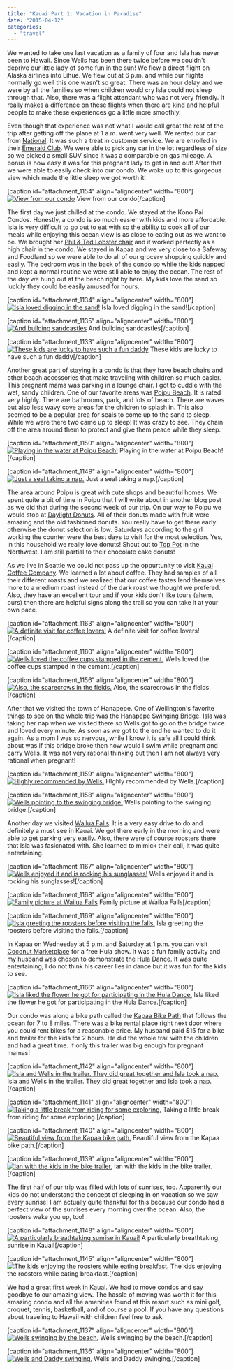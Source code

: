 ```yaml
---
title: "Kauai Part 1: Vacation in Paradise"
date: "2015-04-12"
categories: 
  - "travel"
---
```


We wanted to take one last vacation as a family of four and Isla has never been to Hawaii. Since Wells has been there twice before we couldn't deprive our little lady of some fun in the sun! We flew a direct flight on Alaska airlines into Lihue. We flew out at 6 p.m. and while our flights normally go well this one wasn't so great. There was an hour delay and we were by all the families so when children would cry Isla could not sleep through that. Also, there was a flight attendant who was not very friendly. It really makes a difference on these flights when there are kind and helpful people to make these experiences go a little more smoothly.

Even though that experience was not what I would call great the rest of the trip after getting off the plane at 1 a.m. went very well. We rented our car from [National](https://www.nationalcar.com/en_US/car-rental/home.html). It was such a treat in customer service. We are enrolled in their [Emerald Club](https://www.nationalcar.com/en_US/car-rental/loyalty/enrollment/welcome.html). We were able to pick any car in the lot regardless of size so we picked a small SUV since it was a comparable on gas mileage. A bonus is how easy it was for this pregnant lady to get in and out! After that we were able to easily check into our condo. We woke up to this gorgeous view which made the little sleep we got worth it!

\[caption id="attachment\_1154" align="aligncenter" width="800"\][![View from our condo ](images/11084152_10100906090399574_7480595116588073648_o.jpg)](https://letkidstravel.com/wp-content/uploads/2015/04/11084152_10100906090399574_7480595116588073648_o.jpg) View from our condo\[/caption\]

The first day we just chilled at the condo. We stayed at the Kono Pai Condos. Honestly, a condo is so much easier with kids and more affordable. Isla is very difficult to go out to eat with so the ability to cook all of our meals while enjoying this ocean view is as close to eating out as we want to be. We brought her [Phil & Ted Lobster chair](http://youngmodernmama.com/2015/01/philandteds-lobster/ "phil&teds Lobster") and it worked perfectly as a high chair in the condo. We stayed in Kapaa and we very close to a Safeway and Foodland so we were able to do all of our grocery shopping quickly and easily. The bedroom was in the back of the condo so while the kids napped and kept a normal routine we were still able to enjoy the ocean. The rest of the day we hung out at the beach right by here. My kids love the sand so luckily they could be easily amused for hours.

\[caption id="attachment\_1134" align="aligncenter" width="800"\][![Isla loved digging in the sand! ](images/11082255_10100906095194964_3037037691379358993_o.jpg)](https://letkidstravel.com/wp-content/uploads/2015/04/11082255_10100906095194964_3037037691379358993_o.jpg) Isla loved digging in the sand!\[/caption\]

\[caption id="attachment\_1135" align="aligncenter" width="800"\][![And building sandcastles ](images/11082417_10100906095025304_642701378199647751_o.jpg)](https://letkidstravel.com/wp-content/uploads/2015/04/11082417_10100906095025304_642701378199647751_o.jpg) And building sandcastles\[/caption\]

\[caption id="attachment\_1133" align="aligncenter" width="800"\][![These kids are lucky to have such a fun daddy](images/11080865_10100906095544264_8845069530066413608_o.jpg)](https://letkidstravel.com/wp-content/uploads/2015/04/11080865_10100906095544264_8845069530066413608_o.jpg) These kids are lucky to have such a fun daddy\[/caption\]

Another great part of staying in a condo is that they have beach chairs and other beach accessories that make traveling with children so much easier. This pregnant mama was parking in a lounge chair. I got to cuddle with the wet, sandy children. One of our favorite areas was [Poipu Beach](http://www.poipubeach.org/). It is rated very highly. There are bathrooms, park, and lots of beach. There are waves but also less wavy cove areas for the children to splash in. This also seemed to be a popular area for seals to come up to the sand to sleep. While we were there two came up to sleep! It was crazy to see. They chain off the area around them to protect and give them peace while they sleep.

\[caption id="attachment\_1150" align="aligncenter" width="800"\][![Playing in the water at Poipu Beach! ](images/10985291_10100906089725924_7805157428283119676_o.jpg)](https://letkidstravel.com/wp-content/uploads/2015/04/10985291_10100906089725924_7805157428283119676_o.jpg) Playing in the water at Poipu Beach!\[/caption\]

\[caption id="attachment\_1149" align="aligncenter" width="800"\][![Just a seal taking a nap. ](images/11079996_10100906089261854_6362764457187576179_o.jpg)](https://letkidstravel.com/wp-content/uploads/2015/04/11079996_10100906089261854_6362764457187576179_o.jpg) Just a seal taking a nap.\[/caption\]

The area around Poipu is great with cute shops and beautiful homes. We spent quite a bit of time in Poipu that I will write about in another blog post as we did that during the second week of our trip. On our way to Poipu we would stop at [Daylight Donuts](http://www.daylightdonuts.com/). All of their donuts made with fruit were amazing and the old fashioned donuts. You really have to get there early otherwise the donut selection is low. Saturdays according to the girl working the counter were the best days to visit for the most selection. Yes, in this household we really love donuts! Shout out to [Top Pot](http://www.toppotdoughnuts.com/) in the Northwest. I am still partial to their chocolate cake donuts!

As we live in Seattle we could not pass up the oppurtunity to visit [Kauai Coffee Company](http://kauaicoffee.com/). We learned a lot about coffee. They had samples of all their different roasts and we realized that our coffee tastes lend themselves more to a medium roast instead of the dark roast we thought we prefered. Also, they have an excellent tour and if your kids don't like tours (ahem, ours) then there are helpful signs along the trail so you can take it at your own pace.

\[caption id="attachment\_1163" align="aligncenter" width="800"\][![A definite visit for coffee lovers!](images/10497386_10100906091632104_7403379766300408489_o.jpg)](https://letkidstravel.com/wp-content/uploads/2015/04/10497386_10100906091632104_7403379766300408489_o.jpg) A definite visit for coffee lovers!\[/caption\]

\[caption id="attachment\_1160" align="aligncenter" width="800"\][![Wells loved the coffee cups stamped in the cement. ](images/11096574_10100906091502364_4408797303916046314_o1.jpg)](https://letkidstravel.com/wp-content/uploads/2015/04/11096574_10100906091502364_4408797303916046314_o1.jpg) Wells loved the coffee cups stamped in the cement.\[/caption\]

\[caption id="attachment\_1156" align="aligncenter" width="800"\][![Also, the scarecrows in the fields. ](images/11080680_10100906090963444_9112761907551021252_o.jpg)](https://letkidstravel.com/wp-content/uploads/2015/04/11080680_10100906090963444_9112761907551021252_o.jpg) Also, the scarecrows in the fields.\[/caption\]

After that we visited the town of Hanapepe. One of Wellington's favorite things to see on the whole trip was the [Hanapepe Swinging Bridge](http://www.kauai.com/hanapepe-swinging-bridge). Isla was taking her nap when we visited there so Wells got to go on the bridge twice and loved every minute. As soon as we got to the end he wanted to do it again. As a mom I was so nervous, while I know it is safe all I could think about was if this bridge broke then how would I swim while pregnant and carry Wells. It was not very rational thinking but then I am not always very rational when pregnant!

\[caption id="attachment\_1159" align="aligncenter" width="800"\][![HIghly recommended by Wells.](images/10497386_10100906092096174_130217609903721609_o1.jpg)](https://letkidstravel.com/wp-content/uploads/2015/04/10497386_10100906092096174_130217609903721609_o1.jpg) HIghly recommended by Wells.\[/caption\]

\[caption id="attachment\_1158" align="aligncenter" width="800"\][![Wells pointing to the swinging bridge. ](images/11080765_10100906091677014_584728898864726991_o.jpg)](https://letkidstravel.com/wp-content/uploads/2015/04/11080765_10100906091677014_584728898864726991_o.jpg) Wells pointing to the swinging bridge.\[/caption\]

Another day we visited [Wailua Falls](http://www.gohawaii.com/en/kauai/regions-neighborhoods/lihue/wailua-falls/). It is a very easy drive to do and definitely a must see in Kauai. We got there early in the morning and were able to get parking very easily. Also, there were of course roosters there that Isla was fasicnated with. She learned to mimick their call, it was quite entertaining.

\[caption id="attachment\_1167" align="aligncenter" width="800"\][![Wells enjoyed it and is rocking his sunglasses! ](images/11077784_10100906087879624_8167538635625872452_o.jpg)](https://letkidstravel.com/wp-content/uploads/2015/04/11077784_10100906087879624_8167538635625872452_o.jpg) Wells enjoyed it and is rocking his sunglasses!\[/caption\]

\[caption id="attachment\_1168" align="aligncenter" width="800"\][![Family picture at Wailua Falls ](images/11133858_10100906088114154_2473073698606269462_o-2.jpg)](https://letkidstravel.com/wp-content/uploads/2015/04/11133858_10100906088114154_2473073698606269462_o-2.jpg) Family picture at Wailua Falls\[/caption\]

\[caption id="attachment\_1169" align="aligncenter" width="800"\][![Isla greeting the roosters before visiting the falls. ](images/11149741_10100906087675034_1350055598177724996_o-1.jpg)](https://letkidstravel.com/wp-content/uploads/2015/04/11149741_10100906087675034_1350055598177724996_o-1.jpg) Isla greeting the roosters before visiting the falls.\[/caption\]

In Kapaa on Wednesday at 5 p.m. and Saturday at 1 p.m. you can visit [Coconut Marketplace](http://www.coconutmarketplace.com/events/hula-show) for a free Hula show. It was a fun family activity and my husband was chosen to demonstrate the Hula Dance. It was quite entertaining, I do not think his career lies in dance but it was fun for the kids to see.

\[caption id="attachment\_1166" align="aligncenter" width="800"\][![Isla liked the flower he got for participating in the Hula Dance. ](images/11059934_10100906088747884_514537004335973451_o-1.jpg)](https://letkidstravel.com/wp-content/uploads/2015/04/11059934_10100906088747884_514537004335973451_o-1.jpg) Isla liked the flower he got for participating in the Hula Dance.\[/caption\]

Our condo was along a bike path called the [Kapaa Bike Path](http://www.kauaiexclusive.com/blog/Kauai-Bike-Path.php) that follows the ocean for 7 to 8 miles. There was a bike rental place right next door where you could rent bikes for a reasonable price. My husband paid $15 for a bike and trailer for the kids for 2 hours. He did the whole trail with the children and had a great time. If only this trailer was big enough for pregnant mamas!

\[caption id="attachment\_1142" align="aligncenter" width="800"\][![Isla and Wells in the trailer. They did great together and Isla took a nap. ](images/10997987_10100906092330704_6761424233386612263_o.jpg)](https://letkidstravel.com/wp-content/uploads/2015/04/10997987_10100906092330704_6761424233386612263_o.jpg) Isla and Wells in the trailer. They did great together and Isla took a nap.\[/caption\]

\[caption id="attachment\_1141" align="aligncenter" width="800"\][![Taking a little break from riding for some exploring. ](images/11080737_10100906093099164_2412739687364699765_o.jpg)](https://letkidstravel.com/wp-content/uploads/2015/04/11080737_10100906093099164_2412739687364699765_o.jpg) Taking a little break from riding for some exploring.\[/caption\]

\[caption id="attachment\_1140" align="aligncenter" width="800"\][![Beautiful view from the Kapaa bike path. ](images/11051868_10100906093508344_1112264783171215428_o.jpg)](https://letkidstravel.com/wp-content/uploads/2015/04/11051868_10100906093508344_1112264783171215428_o.jpg) Beautiful view from the Kapaa bike path.\[/caption\]

\[caption id="attachment\_1139" align="aligncenter" width="800"\][![Ian with the kids in the bike trailer. ](images/1598571_10100906093847664_7831724034900740021_o.jpg)](https://letkidstravel.com/wp-content/uploads/2015/04/1598571_10100906093847664_7831724034900740021_o.jpg) Ian with the kids in the bike trailer.\[/caption\]

The first half of our trip was filled with lots of sunrises, too. Apparently our kids do not understand the concept of sleeping in on vacation so we saw every sunrise! I am actually quite thankful for this because our condo had a perfect view of the sunrises every morning over the ocean. Also, the roosters wake you up, too!

\[caption id="attachment\_1148" align="aligncenter" width="800"\][![A particularly breathtaking sunrise in Kauai! ](images/11023811_10100906089037304_1885392912150251764_o.jpg)](https://letkidstravel.com/wp-content/uploads/2015/04/11023811_10100906089037304_1885392912150251764_o.jpg) A particularly breathtaking sunrise in Kauai!\[/caption\]

\[caption id="attachment\_1145" align="aligncenter" width="800"\][![The kids enjoying the roosters while eating breakfast. ](images/11083750_10100906087600184_7392352165310103819_o.jpg)](https://letkidstravel.com/wp-content/uploads/2015/04/11083750_10100906087600184_7392352165310103819_o.jpg) The kids enjoying the roosters while eating breakfast.\[/caption\]

We had a great first week in Kauai. We had to move condos and say goodbye to our amazing view. The hassle of moving was worth it for this amazing condo and all the amenities found at this resort such as mini golf, croquet, tennis, basketball, and of course a pool. If you have any questions about traveling to Hawaii with children feel free to ask.

\[caption id="attachment\_1137" align="aligncenter" width="800"\][![Wells swinging by the beach. ](images/11087407_10100906094002354_1217463241413202820_o.jpg)](https://letkidstravel.com/wp-content/uploads/2015/04/11087407_10100906094002354_1217463241413202820_o.jpg) Wells swinging by the beach.\[/caption\]

\[caption id="attachment\_1136" align="aligncenter" width="800"\][![Wells and Daddy swinging. ](images/11115825_10100906094626104_7545938248302153989_o.jpg)](https://letkidstravel.com/wp-content/uploads/2015/04/11115825_10100906094626104_7545938248302153989_o.jpg) Wells and Daddy swinging.\[/caption\]
